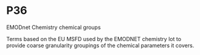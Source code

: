 # P36
EMODnet Chemistry chemical groups

Terms based on the EU MSFD used by the EMODNET chemistry lot to provide coarse granularity groupings of the chemical parameters it covers.
